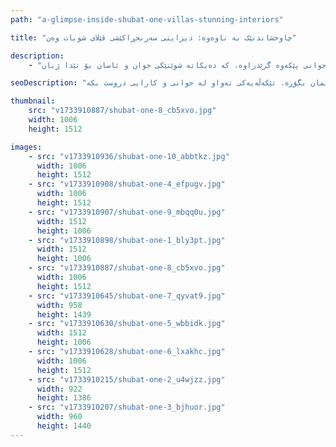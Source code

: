 ```yaml
---
path: "a-glimpse-inside-shubat-one-villas-stunning-interiors"

title: "چاوخشاندنێک بە ناوەوە: دیزاینی سەرنجڕاکێشی ڤێلای شوبات وەن"

description:
    - "ئێمە دیزاینی تایبەتی چێشتخانە و ژووری نوستنمان بۆ ئەم ڤێلا جوانە دروستکرد. تیمەکەمان بە وردی پلانی بۆ هەر ژوورێک دانا بۆ ئەوەی لەگەڵ شێوازی ژیانی خاوەنەکانی بگونجێت. چێشتخانەکە هەموو ئەو شتانەی تێدایە کە بۆ لێنانی خواردنی باش پێویستن، لەگەڵ شوێنێکی فراوان بۆ جووڵە. ژوورەکانی نوستن شوێنی ئارام و هێمنن بۆ پشوودان. کەرەستەی بەرزمان بەکارهێناوە و هەڵبژاردنی ژیرانەی دیزاین بۆ ئەوەی هەر ژوورێک دیمەن و هەستێکی تایبەتی هەبێت. هەموو ماڵەکە بە جوانی پێکەوە گرێدراوە، کە دەیکاتە شوێنێکی جوان و ئاسان بۆ تێدا ژیان."

seoDescription: "دیزاینی ناوخۆیی لوکس لە ڤێلای شوبات وەن بدۆزەرەوە کە چێشتخانەی تایبەت و ژووری نوستنی ئارامی تێدایە. ئەزموونی کەرەستەی پرێمیەم، پلانی ژیرانە و شوێنی ژیانی شکۆدار بکە. ماڵەکەت لەگەڵ دیزاینەرە پسپۆڕەکانمان بگۆڕە. تێکەڵەیەکی تەواو لە جوانی و کارایی دروست بکە."

thumbnail:
    src: "v1733910887/shubat-one-8_cb5xvo.jpg"
    width: 1006
    height: 1512

images:
    - src: "v1733910936/shubat-one-10_abbtkz.jpg"
      width: 1006
      height: 1512
    - src: "v1733910908/shubat-one-4_efpugv.jpg"
      width: 1006
      height: 1512
    - src: "v1733910907/shubat-one-9_mbqq0u.jpg"
      width: 1512
      height: 1006
    - src: "v1733910898/shubat-one-1_bly3pt.jpg"
      width: 1512
      height: 1006
    - src: "v1733910887/shubat-one-8_cb5xvo.jpg"
      width: 1006
      height: 1512
    - src: "v1733910645/shubat-one-7_qyvat9.jpg"
      width: 958
      height: 1439
    - src: "v1733910630/shubat-one-5_wbbidk.jpg"
      width: 1512
      height: 1006
    - src: "v1733910628/shubat-one-6_lxakhc.jpg"
      width: 1006
      height: 1512
    - src: "v1733910215/shubat-one-2_u4wjzz.jpg"
      width: 922
      height: 1386
    - src: "v1733910207/shubat-one-3_bjhuor.jpg"
      width: 960
      height: 1440
---
```

